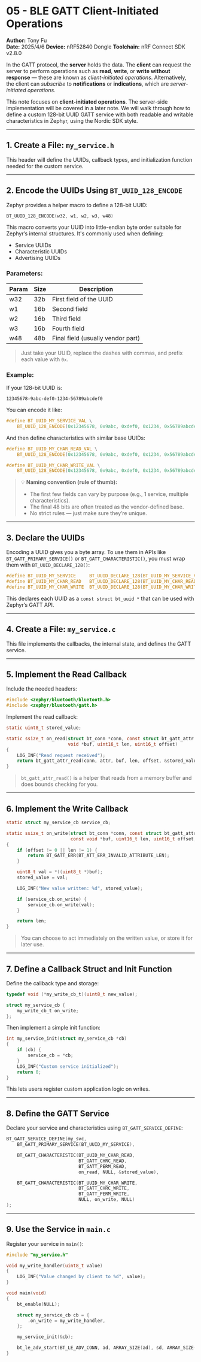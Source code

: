 # 05 - BLE GATT Client-Initiated Operations

**Author:** Tony Fu  
**Date:** 2025/4/6
**Device:** nRF52840 Dongle
**Toolchain:** nRF Connect SDK v2.8.0

In the GATT protocol, the **server** holds the data. The **client** can request the server to perform operations such as **read**, **write**, or **write without response** — these are known as *client-initiated operations*. Alternatively, the client can *subscribe* to **notifications** or **indications**, which are *server-initiated operations*.

This note focuses on **client-initiated operations**. The server-side implementation will be covered in a later note. We will walk through how to define a custom 128-bit UUID GATT service with both readable and writable characteristics in Zephyr, using the Nordic SDK style.


---

## 1. Create a File: `my_service.h`

This header will define the UUIDs, callback types, and initialization function needed for the custom service.

---

## 2. Encode the UUIDs Using `BT_UUID_128_ENCODE`

Zephyr provides a helper macro to define a 128-bit UUID:

```c
BT_UUID_128_ENCODE(w32, w1, w2, w3, w48)
```

This macro converts your UUID into little-endian byte order suitable for Zephyr’s internal structures. It's commonly used when defining:
- Service UUIDs
- Characteristic UUIDs
- Advertising UUIDs

### Parameters:
| Param | Size | Description                      |
|-------|------|----------------------------------|
| w32   | 32b  | First field of the UUID          |
| w1    | 16b  | Second field                     |
| w2    | 16b  | Third field                      |
| w3    | 16b  | Fourth field                     |
| w48   | 48b  | Final field (usually vendor part)|

> Just take your UUID, replace the dashes with commas, and prefix each value with `0x`.

### Example:

If your 128-bit UUID is:
```
12345678-9abc-def0-1234-56789abcdef0
```

You can encode it like:

```c
#define BT_UUID_MY_SERVICE_VAL \
    BT_UUID_128_ENCODE(0x12345678, 0x9abc, 0xdef0, 0x1234, 0x56789abcdef0)
```

And then define characteristics with similar base UUIDs:

```c
#define BT_UUID_MY_CHAR_READ_VAL \
    BT_UUID_128_ENCODE(0x12345678, 0x9abc, 0xdef0, 0x1234, 0x56789abcdef1)

#define BT_UUID_MY_CHAR_WRITE_VAL \
    BT_UUID_128_ENCODE(0x12345678, 0x9abc, 0xdef0, 0x1234, 0x56789abcdef2)
```

> 💡 **Naming convention (rule of thumb):**
> - The first few fields can vary by purpose (e.g., 1 service, multiple characteristics).
> - The final 48 bits are often treated as the vendor-defined base.
> - No strict rules — just make sure they’re unique.

---

## 3. Declare the UUIDs

Encoding a UUID gives you a byte array. To use them in APIs like `BT_GATT_PRIMARY_SERVICE()` or `BT_GATT_CHARACTERISTIC()`, you must wrap them with `BT_UUID_DECLARE_128()`:

```c
#define BT_UUID_MY_SERVICE     BT_UUID_DECLARE_128(BT_UUID_MY_SERVICE_VAL)
#define BT_UUID_MY_CHAR_READ   BT_UUID_DECLARE_128(BT_UUID_MY_CHAR_READ_VAL)
#define BT_UUID_MY_CHAR_WRITE  BT_UUID_DECLARE_128(BT_UUID_MY_CHAR_WRITE_VAL)
```

This declares each UUID as a `const struct bt_uuid *` that can be used with Zephyr’s GATT API.

---

## 4. Create a File: `my_service.c`

This file implements the callbacks, the internal state, and defines the GATT service.

---

## 5. Implement the Read Callback

Include the needed headers:

```c
#include <zephyr/bluetooth/bluetooth.h>
#include <zephyr/bluetooth/gatt.h>
```

Implement the read callback:

```c
static uint8_t stored_value;

static ssize_t on_read(struct bt_conn *conn, const struct bt_gatt_attr *attr,
                       void *buf, uint16_t len, uint16_t offset)
{
    LOG_INF("Read request received");
    return bt_gatt_attr_read(conn, attr, buf, len, offset, &stored_value, sizeof(stored_value));
}
```

> `bt_gatt_attr_read()` is a helper that reads from a memory buffer and does bounds checking for you.

---

## 6. Implement the Write Callback

```c
static struct my_service_cb service_cb;

static ssize_t on_write(struct bt_conn *conn, const struct bt_gatt_attr *attr,
                        const void *buf, uint16_t len, uint16_t offset, uint8_t flags)
{
    if (offset != 0 || len != 1) {
        return BT_GATT_ERR(BT_ATT_ERR_INVALID_ATTRIBUTE_LEN);
    }

    uint8_t val = *((uint8_t *)buf);
    stored_value = val;

    LOG_INF("New value written: %d", stored_value);

    if (service_cb.on_write) {
        service_cb.on_write(val);
    }

    return len;
}
```

> You can choose to act immediately on the written value, or store it for later use.

---

## 7. Define a Callback Struct and Init Function

Define the callback type and storage:

```c
typedef void (*my_write_cb_t)(uint8_t new_value);

struct my_service_cb {
    my_write_cb_t on_write;
};
```

Then implement a simple init function:

```c
int my_service_init(struct my_service_cb *cb)
{
    if (cb) {
        service_cb = *cb;
    }
    LOG_INF("Custom service initialized");
    return 0;
}
```

This lets users register custom application logic on writes.

---

## 8. Define the GATT Service

Declare your service and characteristics using `BT_GATT_SERVICE_DEFINE`:

```c
BT_GATT_SERVICE_DEFINE(my_svc,
    BT_GATT_PRIMARY_SERVICE(BT_UUID_MY_SERVICE),

    BT_GATT_CHARACTERISTIC(BT_UUID_MY_CHAR_READ,
                           BT_GATT_CHRC_READ,
                           BT_GATT_PERM_READ,
                           on_read, NULL, &stored_value),

    BT_GATT_CHARACTERISTIC(BT_UUID_MY_CHAR_WRITE,
                           BT_GATT_CHRC_WRITE,
                           BT_GATT_PERM_WRITE,
                           NULL, on_write, NULL)
);
```

---

## 9. Use the Service in `main.c`

Register your service in `main()`:

```c
#include "my_service.h"

void my_write_handler(uint8_t value)
{
    LOG_INF("Value changed by client to %d", value);
}

void main(void)
{
    bt_enable(NULL);

    struct my_service_cb cb = {
        .on_write = my_write_handler,
    };

    my_service_init(&cb);

    bt_le_adv_start(BT_LE_ADV_CONN, ad, ARRAY_SIZE(ad), sd, ARRAY_SIZE(sd));
}
```
